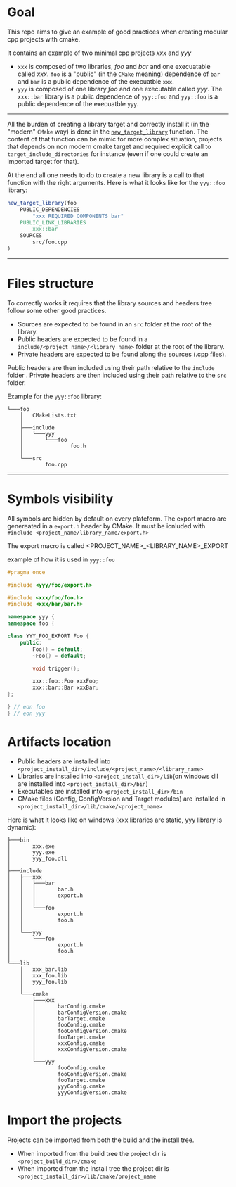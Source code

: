 # Goal

This repo aims to give an example of good practices when creating modular cpp projects with cmake. 

It contains an example of two minimal cpp projects *xxx* and *yyy*

* `xxx` is composed of two libraries, *foo* and *bar* and one execuatable called *xxx*. `foo` is a "public" (in the `CMake` meaning) dependence of `bar` and `bar` is a public dependence of the execuatble `xxx`.
* `yyy` is composed of one library *foo* and one executable called *yyy*. The `xxx::bar` library is a public dependence of `yyy::foo` and `yyy::foo` is a public dependence of the execuatble `yyy`.

---

All the burden of creating a library target and correctly install it (in the "modern" `CMake` way) is done in the [`new_target_library`](https://github.com/rdebroiz/helloworlcpp/blob/main/cmake/module/NewTargetLibrary.cmake) function.
The content of that function can be mimic for more complex situation, projects that depends on non modern cmake target and required explicit call to `target_include_directories` for instance (even if one could create an imported target for that).

At the end all one needs to do to create a new library is a call to that function with the right arguments. 
Here is what it looks like for the `yyy::foo` library:

```cmake
new_target_library(foo 
    PUBLIC_DEPENDENCIES
        "xxx REQUIRED COMPONENTS bar"
    PUBLIC_LINK_LIBRARIES
        xxx::bar
    SOURCES 
        src/foo.cpp
)
```

---

# Files structure

To correctly works it requires that the library sources and headers tree follow some other good practices.

* Sources are expected to be found in an `src` folder at the root of the library.
* Public headers are expected to be found in a `include/<project_name>/<library_name>` folder at the root of the library. 
* Private headers are expected to be found along the sources (.cpp files).

Public headers are then included using their path relative to the `include` folder .
Private headers are then included using their path relative to the `src` folder.

Example for the `yyy::foo` library:

```
└───foo
    │   CMakeLists.txt
    │
    ├───include
    │   └───yyy
    │       └───foo
    │               foo.h
    │
    └───src
            foo.cpp
```

---
# Symbols visibility

All symbols are hidden by default on every plateform. The export macro are genereated in a `export.h` header by CMake.
It must be icnluded with `#include <project_name/library_name/export.h>`

The export macro is called <PROJECT_NAME>_<LIBRARY_NAME>_EXPORT

example of how it is used in `yyy::foo`

```cpp
#pragma once

#include <yyy/foo/export.h>

#include <xxx/foo/foo.h>
#include <xxx/bar/bar.h>

namespace yyy {
namespace foo {

class YYY_FOO_EXPORT Foo {
    public:
        Foo() = default;
        ~Foo() = default;

        void trigger();

        xxx::foo::Foo xxxFoo;
        xxx::bar::Bar xxxBar;
};

} // eon foo
} // eon yyy
```


# Artifacts location

* Public headers are installed into `<project_install_dir>/include/<project_name>/<library_name>`
* Libraries are installed into `<project_install_dir>/lib`(on windows dll are installed into `<project_install_dir>/bin`)
* Executables are installed into `<project_install_dir>/bin`
* CMake files (Config, ConfigVersion and Target modules) are installed in `<project_install_dir>/lib/cmake/<project_name>`

Here is what it looks like on windows (xxx libraries are static, yyy library is dynamic):

```
├───bin
│       xxx.exe
│       yyy.exe
│       yyy_foo.dll
│
├───include
│   ├───xxx
│   │   ├───bar
│   │   │       bar.h
│   │   │       export.h
│   │   │
│   │   └───foo
│   │           export.h
│   │           foo.h
│   │
│   └───yyy
│       └───foo
│               export.h
│               foo.h
│
└───lib
    │   xxx_bar.lib
    │   xxx_foo.lib
    │   yyy_foo.lib
    │
    └───cmake
        ├───xxx
        │       barConfig.cmake
        │       barConfigVersion.cmake
        │       barTarget.cmake
        │       fooConfig.cmake
        │       fooConfigVersion.cmake
        │       fooTarget.cmake
        │       xxxConfig.cmake
        │       xxxConfigVersion.cmake
        │
        └───yyy
                fooConfig.cmake
                fooConfigVersion.cmake
                fooTarget.cmake
                yyyConfig.cmake
                yyyConfigVersion.cmake
```

# Import the projects

Projects can be imported from both the build and the install tree. 
* When imported from the build tree the project dir is `<project_build_dir>/cmake`
* When imported from the install tree the project dir is `<project_install_dir>/lib/cmake/project_name`
